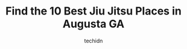 ---
layout: ampstory
image: https://i0.wp.com/www.depkes.org/wp-content/uploads/2023/06/jiu-jitsu-0-in-augusta-ga-1685824750.jpeg?resize=640,853
author: techidn
featured: false
description: Discover the impressive array of Jiu Jitsu options in Augusta GA, where you can find 10 of the largest Jiu Jitsu establishments in the area. From renowned classics to hidden gems, Augusta GA
title: Find the 10 Best Jiu Jitsu Places in Augusta GA
cover:
   title: Find the 10 Best Jiu Jitsu Places in Augusta GA
   subtitle: Rickpate
   background: https://www.depkes.org/wp-content/uploads/2023/06/jiu-jitsu-0-in-augusta-ga-1685824750.jpeg

pages: 
 - layout: thirds
   top: <h1>#1 Greubels Mixed Martial Arts</h1>
   bottom: "<p>Ive been training here for years now... I needed to get in shape and was always interested in the sport... I wanted to find a family friendly place and was very happy to</p>"
   background: https://www.depkes.org/wp-content/uploads/2023/06/jiu-jitsu-1-in-augusta-ga-1685824750.jpeg
   backgroundblur: true
 - layout: thirds
   top: <h1>#2 Kims Martial Arts</h1>
   bottom: "<p>I have genuinely enjoyed being able to bring my daughter here. The program has done wonders for her confidence and self esteem. The community is nurturing. And the teachi</p>"
   background: https://www.depkes.org/wp-content/uploads/2023/06/jiu-jitsu-2-in-augusta-ga-1685824751.jpeg
   cta:
      link: https://www.depkes.org/blog/find-the-10-best-jiu-jitsu-places-in-augusta-ga/
      text: Find the 10 Best Jiu Jitsu Places in Augusta GA
 - layout: thirds
   top: <h1>#3 UMAD - Universal Martial Arts Dojos</h1>
   bottom: "<p>1325A, Augusta W Pkwy, Augusta, GA 30909, United States</p>"
   background: https://www.depkes.org/wp-content/uploads/2023/06/jiu-jitsu-3-in-augusta-ga-1685824751.jpeg
   cta:
      link: https://www.depkes.org/blog/find-the-10-best-jiu-jitsu-places-in-augusta-ga/
      text: Find the 10 Best Jiu Jitsu Places in Augusta GA
 - layout: thirds
   top: <h1>#4 Southeast Jeet Kune Do</h1>
   bottom: "<p>102 Shartom Dr, Augusta, GA 30907, United States</p>"
   background: https://images.unsplash.com/photo-1614648718611-0635f29016cb?ixlib=rb-4.0.3&ixid=MnwxMjA3fDB8MHxwaG90by1wYWdlfHx8fGVufDB8fHx8&auto=format&fit=crop&w=640&h=853&q=80
   cta:
      link: https://www.depkes.org/blog/find-the-10-best-jiu-jitsu-places-in-augusta-ga/
      text: Find the 10 Best Jiu Jitsu Places in Augusta GA
 - layout: thirds
   top: <h1>#5 Augusta Jiu-Jitsu Academy</h1>
   bottom: "<p>1803 Central Ave, Augusta, GA 30904, United States</p>"
   background: https://images.unsplash.com/photo-1462556791646-c201b8241a94?ixlib=rb-4.0.3&ixid=MnwxMjA3fDB8MHxwaG90by1wYWdlfHx8fGVufDB8fHx8&auto=format&fit=crop&w=640&h=853&q=80
   cta:
      link: https://www.depkes.org/blog/find-the-10-best-jiu-jitsu-places-in-augusta-ga/
      text: Find the 10 Best Jiu Jitsu Places in Augusta GA
 - layout: thirds
   top: <h1>#6 Frontline Jiu- Jitsu</h1>
   bottom: "<p>2917 Riverwest Dr suite 302, Augusta, GA 30907, United States</p>"
   background: https://images.unsplash.com/photo-1489694553447-4c9339da310d?ixlib=rb-4.0.3&ixid=MnwxMjA3fDB8MHxwaG90by1wYWdlfHx8fGVufDB8fHx8&auto=format&fit=crop&w=640&h=853&q=80
   cta:
      link: https://www.depkes.org/blog/find-the-10-best-jiu-jitsu-places-in-augusta-ga/
      text: Find the 10 Best Jiu Jitsu Places in Augusta GA
 - layout: thirds
   top: <h1>#7 Liberty Jiu-Jitsu Grovetown</h1>
   bottom: "<p>5045 Parham Road Unit 10, Grovetown, GA 30813, United States</p>"
   background: https://images.unsplash.com/photo-1561679660-d00ee1e0dc8e?ixlib=rb-4.0.3&ixid=MnwxMjA3fDB8MHxwaG90by1wYWdlfHx8fGVufDB8fHx8&auto=format&fit=crop&w=640&h=853&q=80
   cta:
      link: https://www.depkes.org/blog/find-the-10-best-jiu-jitsu-places-in-augusta-ga/
      text: Find the 10 Best Jiu Jitsu Places in Augusta GA
 - layout: thirds
   middle: Continue reading...
   background: https://images.unsplash.com/photo-1484589065579-248aad0d8b13?ixlib=rb-4.0.3&ixid=MnwxMjA3fDB8MHxwaG90by1wYWdlfHx8fGVufDB8fHx8&auto=format&fit=crop&w=640&h=853&q=80
   cta:
      link: https://www.depkes.org/blog/find-the-10-best-jiu-jitsu-places-in-augusta-ga/
      text: Find the 10 Best Jiu Jitsu Places in Augusta GA
      
---